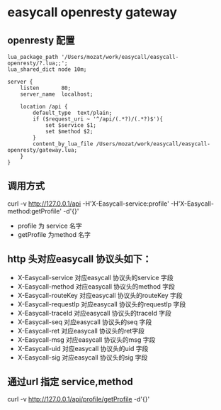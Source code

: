 easycall openresty gateway
=========================
openresty 配置
------------
```
lua_package_path '/Users/mozat/work/easycall/easycall-openresty/?.lua;;';
lua_shared_dict node 10m;

server {
    listen       80;
    server_name  localhost;

    location /api {
        default_type  text/plain;
        if ($request_uri ~ '^/api/(.*?)/(.*?)$'){
            set $service $1;
            set $method $2;
        }
        content_by_lua_file /Users/mozat/work/easycall/easycall-openresty/gateway.lua;
    }
}
```

调用方式
------
 curl -v http://127.0.0.1/api -H'X-Easycall-service:profile' -H'X-Easycall-method:getProfile' -d'{}'
* profile 为 service 名字
* getProfile 为method 名字

http 头对应easycall 协议头如下：
----------
* X-Easycall-service 对应easycall 协议头的service 字段
* X-Easycall-method  对应easycall 协议头的method 字段
* X-Easycall-routeKey 对应easycall 协议头的routeKey 字段
* X-Easycall-requestIp 对应easycall 协议头的requestIp 字段
* X-Easycall-traceId 对应easycall 协议头的traceId 字段
* X-Easycall-seq 对应easycall 协议头的seq 字段
* X-Easycall-ret 对应easycall 协议头的ret字段
* X-Easycall-msg 对应easycall 协议头的msg 字段
* X-Easycall-uid 对应easycall 协议头的uid 字段
* X-Easycall-sig 对应easycall 协议头的sig 字段

通过url 指定 service,method
--------------------------
curl -v http://127.0.0.1/api/profile/getProfile -d'{}'
